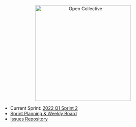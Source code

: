 
<div align="center">
  <a href="https://opencollective.com/" target="_blank" rel="noopener noreferrer">
    <img width="300" src="https://opencollective.com/public/images/opencollectivelogo.svg" alt="Open Collective">
  </a>
</div>

  <ul>
    <li>Current Sprint: <a href="https://github.com/opencollective/opencollective/issues/5291">2022 Q1 Sprint 2</a></li>
    <li><a href="https://github.com/orgs/opencollective/projects/5">Sprint Planning & Weekly Board</a></li>
    <li><a href="https://github.com/opencollective/opencollective/issues">Issues Repository</a></li>
  </ul>
